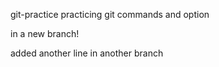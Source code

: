 git-practice
practicing git commands and option

in a new branch!

added another line in another branch
